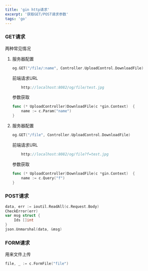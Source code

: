 ```yaml
---
title: 'gin http请求'
excerpt: '获取GET/POST请求参数'
tags: 'go'
---
```


### GET请求
两种常见情况
1. 服务器配置
	```go
	og.GET("/file/:name", Controller.UploadControl.DownloadFile)
	```
	前端请求URL
	```javascript
		http://localhost:8082/og/file/test.jpg
	```
	参数获取
	```go
	func (* UploadController)DownloadFile(c *gin.Context)  {
		name := c.Param("name")
	}
	```
2. 服务器配置
	```go
	og.GET("/file", Controller.UploadControl.DownloadFile)
	```
	前端请求URL
	```javascript
		http://localhost:8082/og/file?f=test.jpg
	```
	参数获取
	```go
	func (* UploadController)DownloadFile(c *gin.Context)  {
		name := c.Query("f")
	}
	```
### POST请求
```go
data, err := ioutil.ReadAll(c.Request.Body)
CheckError(err)
var msg struct {
	Ids []int
}
json.Unmarshal(data, &msg)
```
### FORM请求
用来文件上传
```go
file, _ := c.FormFile("file")
```